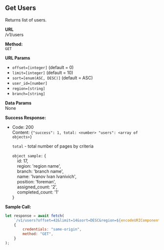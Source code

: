 ## **Get Users**

Returns list of users.

**URL**  
/v1/users

**Method:**  
`GET`

**URL Params**

-   `offset=[integer]` (default = 0)
-   `limit=[integer]` (default = 10)
-   `sort=[enum(ASC, DESC)]` (default = ASC)
-   `user_id=[number]`
-   `region=[string]`
-   `branch=[string]`

**Data Params**  
None

**Success Response:**

-   Code: 200  
    Content: `{"success": 1, total: <number> "users": <array of objects>}`

    `total` - total number of pages by criteria

    `object sample:`
    {  
    &nbsp;&nbsp;&nbsp;&nbsp;id: 17,  
    &nbsp;&nbsp;&nbsp;&nbsp;region: 'region name',  
    &nbsp;&nbsp;&nbsp;&nbsp;branch: 'branch name',  
    &nbsp;&nbsp;&nbsp;&nbsp;name: 'Ivanov Ivan Ivanivich',  
    &nbsp;&nbsp;&nbsp;&nbsp;position: 'foreman',  
    &nbsp;&nbsp;&nbsp;&nbsp;assigned_count: '2',  
    &nbsp;&nbsp;&nbsp;&nbsp;completed_count: '1'  
    }

**Sample Call:**

```javascript
let response = await fetch(
    `/v1/users?offset=42&limit=14&sort=DESC&region=${encodeURIComponent("Астраханская область")}`,
    {
        credentials: "same-origin",
        method: "GET",
    }
);
```
